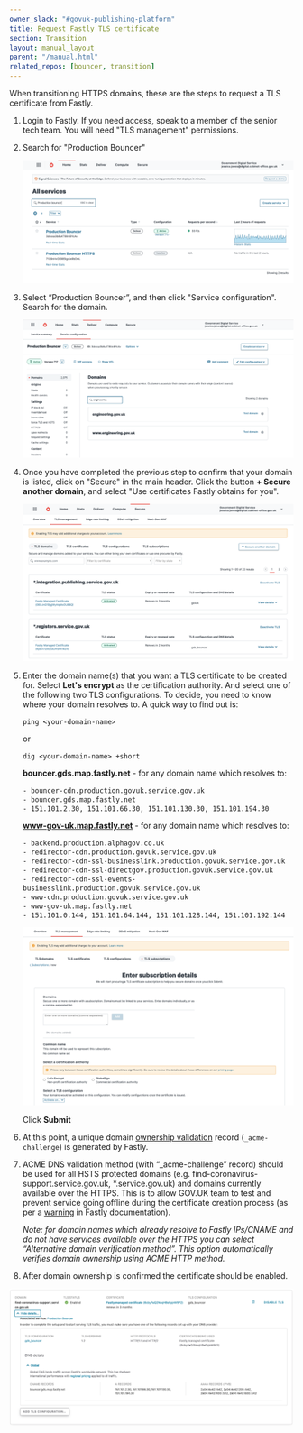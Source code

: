 ```yaml
---
owner_slack: "#govuk-publishing-platform"
title: Request Fastly TLS certificate
section: Transition
layout: manual_layout
parent: "/manual.html"
related_repos: [bouncer, transition]
---
```


When transitioning HTTPS domains, these are the steps to request a TLS certificate from Fastly.

1. Login to Fastly. If you need access, speak to a member of the senior tech team. You will need "TLS management" permissions.

2. Search for "Production Bouncer"

   ![Photo of the step 2](images/fastly/1.png)

3. Select “Production Bouncer”, and then click "Service configuration". Search for the domain.

   ![Photo of the step 3](images/fastly/2.png)

4. Once you have completed the previous step to confirm that your domain is listed, click on "Secure" in the main header. Click the button **+ Secure another domain**, and select "Use certificates Fastly obtains for you".

   ![Photo of the step 4](images/fastly/3.png)

5. Enter the domain name(s) that you want a TLS certificate to be created for. Select **Let's encrypt** as the certification authority. And select one of the following two TLS configurations. To decide, you need to know where your domain resolves to. A quick way to find out is:

   ```
   ping <your-domain-name>
   ```

   or

   ```
   dig <your-domain-name> +short
   ```

   **bouncer.gds.map.fastly.net** - for any domain name which resolves to:

   ```
   - bouncer-cdn.production.govuk.service.gov.uk
   - bouncer.gds.map.fastly.net
   - 151.101.2.30, 151.101.66.30, 151.101.130.30, 151.101.194.30
   ```

   **www-gov-uk.map.fastly.net** - for any domain name which resolves to:

   ```
   - backend.production.alphagov.co.uk
   - redirector-cdn.production.govuk.service.gov.uk
   - redirector-cdn-ssl-businesslink.production.govuk.service.gov.uk
   - redirector-cdn-ssl-directgov.production.govuk.service.gov.uk
   - redirector-cdn-ssl-events-businesslink.production.govuk.service.gov.uk
   - www-cdn.production.govuk.service.gov.uk
   - www-gov-uk.map.fastly.net
   - 151.101.0.144, 151.101.64.144, 151.101.128.144, 151.101.192.144
   ```

   ![Photo of the step 4](images/fastly/4.png)

   Click **Submit**

6. At this point, a unique domain [ownership validation](https://docs.fastly.com/en/guides/serving-https-traffic-using-fastly-managed-certificates#verifying-domain-ownership) record (`_acme-challenge`) is generated by Fastly.

7. ACME DNS validation method (with “_acme-challenge” record) should be used for all HSTS protected domains (e.g. find-coronavirus-support.service.gov.uk, *.service.gov.uk) and domains currently available over the HTTPS. This is to allow GOV.UK team to test and prevent service going offline during the certificate creation process (as per a [warning](https://docs.fastly.com/en/guides/serving-https-traffic-using-fastly-managed-certificates#using-the-acme-http-challenge-to-verify-domain-ownership) in Fastly documentation).

   *Note: for domain names which already resolve to Fastly IPs/CNAME and do not have services available over the HTTPS  you can select “Alternative domain verification method”. This option automatically verifies domain ownership using ACME HTTP method.*

8. After domain ownership is confirmed the certificate should be enabled.

![Photo of the step 7](images/fastly/5.png)
